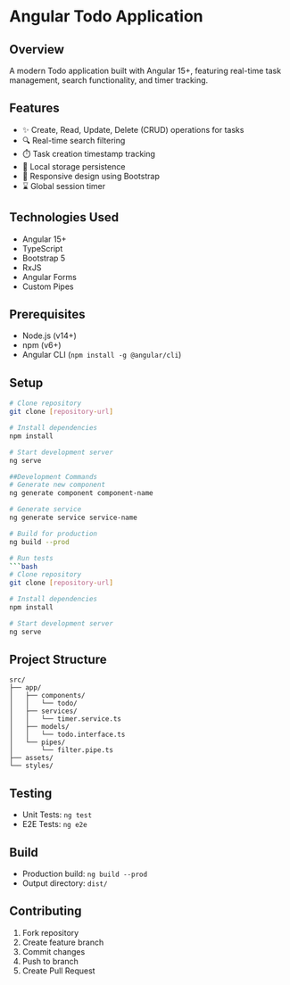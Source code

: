 # Angular Todo Application

## Overview
A modern Todo application built with Angular 15+, featuring real-time task management, search functionality, and timer tracking.

## Features
- ✨ Create, Read, Update, Delete (CRUD) operations for tasks
- 🔍 Real-time search filtering
- ⏱️ Task creation timestamp tracking
- 💾 Local storage persistence
- 📱 Responsive design using Bootstrap
- ⌛ Global session timer

## Technologies Used
- Angular 15+
- TypeScript
- Bootstrap 5
- RxJS
- Angular Forms
- Custom Pipes

## Prerequisites
- Node.js (v14+)
- npm (v6+)
- Angular CLI (`npm install -g @angular/cli`)

## Setup
```bash
# Clone repository
git clone [repository-url]

# Install dependencies
npm install

# Start development server
ng serve

##Development Commands
# Generate new component
ng generate component component-name

# Generate service
ng generate service service-name

# Build for production
ng build --prod

# Run tests
```bash
# Clone repository
git clone [repository-url]

# Install dependencies
npm install

# Start development server
ng serve
```

## Project Structure
```plaintext
src/
├── app/
│   ├── components/
│   │   └── todo/
│   ├── services/
│   │   └── timer.service.ts
│   ├── models/
│   │   └── todo.interface.ts
│   └── pipes/
│       └── filter.pipe.ts
├── assets/
└── styles/
```

## Testing
- Unit Tests: `ng test`
- E2E Tests: `ng e2e`

## Build
- Production build: `ng build --prod`
- Output directory: `dist/`

## Contributing
1. Fork repository
2. Create feature branch
3. Commit changes
4. Push to branch
5. Create Pull Request